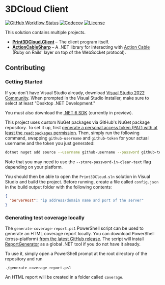 # 3DCloud Client
[![GitHub Workflow Status](https://img.shields.io/github/workflow/status/3DCloud/Client/Build%20%26%20Test?style=flat-square)](https://github.com/3DCloud/Client/actions/workflows/build-and-test.yml)
[![Codecov](https://img.shields.io/codecov/c/github/3DCloud/Client?style=flat-square)](https://codecov.io/gh/3DCloud/Client)
[![License](https://img.shields.io/github/license/3DCloud/Client?style=flat-square)](https://github.com/3DCloud/Client/blob/main/LICENSE)

This solution contains multiple projects.

- **[Print3DCloud.Client](Print3DCloud.Client)** &ndash; The client program itself.
- **[ActionCableSharp](ActionCableSharp)** &ndash; A .NET library for interacting with [Action Cable](https://guides.rubyonrails.org/action_cable_overview.html) (Ruby on Rails' layer on top of the WebSocket protocol).

## Contributing
### Getting Started
If you don't have Visual Studio already, download [Visual Studio 2022 Community](https://visualstudio.microsoft.com/fr/vs/preview/). When prompted in the Visual Studio Installer, make sure to select at least "Desktop .NET Development."

You must also download the [.NET 6 SDK](https://dotnet.microsoft.com/download/dotnet/6.0) (currently in preview).

This project uses custom NuGet packages via GitHub's NuGet package repository. To set it up, first [generate a personal access token (PAT) with at least the `read:packages` permission](https://github.com/settings/tokens/new?scopes=read:packages&description=NuGet%20(read-only)). Then, simply run the following command, swapping `github-username` and `github-token` for your actual username and the token you just generated:
```bash
dotnet nuget add source --username github-username --password github-token --name 3DCloud "https://nuget.pkg.github.com/3DCloud/index.json"
```
Note that you may need to use the `--store-password-in-clear-text` flag depending on your platform.

You should then be able to open the `Print3DCloud.sln` solution in Visual Studio and build the project. Before running, create a file called `config.json` in the build output folder with the following contents:

```json
{
  "ServerHost": "ip address/domain name and port of the server"
}
```

### Generating test coverage locally
The `generate-coverage-report.ps1` PowerShell script can be used to generate an HTML coverage report locally. You can download PowerShell (cross-platform) [from the latest GitHub release](https://github.com/PowerShell/PowerShell/releases/latest). The script will install [ReportGenerator](https://github.com/danielpalme/ReportGenerator) as a global .NET tool if you do not have it already.

To use it, simply open a PowerShell prompt at the root directory of the repository and run

```
./generate-coverage-report.ps1
```

An HTML report will be created in a folder called `coverage`.